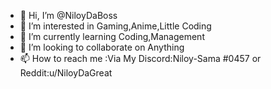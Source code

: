 - 👋 Hi, I’m @NiloyDaBoss
- 👀 I’m interested in Gaming,Anime,Little Coding
- 🌱 I’m currently learning Coding,Management 
- 💞️ I’m looking to collaborate on Anything
- 📫 How to reach me :Via My Discord:Niloy-Sama #0457
or Reddit:u/NiloyDaGreat
<!---
NiloyDaBoss/NiloyDaBoss is a ✨ special ✨ repository because its `README.md` (this file) appears on your GitHub profile.
You can click the Preview link to take a look at your changes.
--->
